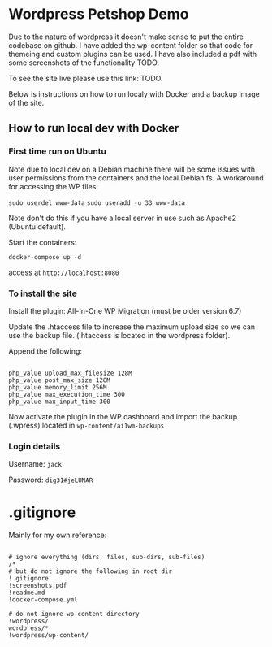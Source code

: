 # Wordpress Petshop Demo

Due to the nature of wordpress it doesn't make sense to put the entire codebase on github.
I have added the wp-content folder so that code for themeing and custom plugins can be used. I have also included a pdf with some screenshots of the functionality TODO.

To see the site live please use this link: TODO.

Below is instructions on how to run localy with Docker and a backup image of the site.

## How to run local dev with Docker

### First time run on Ubuntu

Note due to local dev on a Debian machine there will be some issues with user permissions from the containers and the local Debian fs. A workaround for accessing the WP files:

`sudo userdel www-data`
`sudo useradd -u 33 www-data`

Note don't do this if you have a local server in use such as Apache2 (Ubuntu default).

Start the containers:

`docker-compose up -d`

access at `http://localhost:8080`

### To install the site

Install the plugin: All-In-One WP Migration (must be older version 6.7)

Update the .htaccess file to increase the maximum upload size so we can use the backup file. (.htaccess is located in the wordpress folder).

Append the following:
```

php_value upload_max_filesize 128M
php_value post_max_size 128M
php_value memory_limit 256M
php_value max_execution_time 300
php_value max_input_time 300

```

Now activate the plugin in the WP dashboard and import the backup (.wpress) located in `wp-content/ai1wm-backups`

### Login details

Username: `jack`

Password: `dig31#jeLUNAR`

# .gitignore 

Mainly for my own reference:

```

# ignore everything (dirs, files, sub-dirs, sub-files) 
/*
# but do not ignore the following in root dir
!.gitignore
!screenshots.pdf
!readme.md
!docker-compose.yml

# do not ignore wp-content directory
!wordpress/
wordpress/*
!wordpress/wp-content/

```
